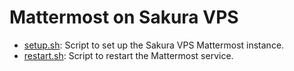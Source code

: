 # Mattermost on Sakura VPS

- [setup.sh](setup.sh): Script to set up the Sakura VPS Mattermost instance.
- [restart.sh](restart.sh): Script to restart the Mattermost service.
  